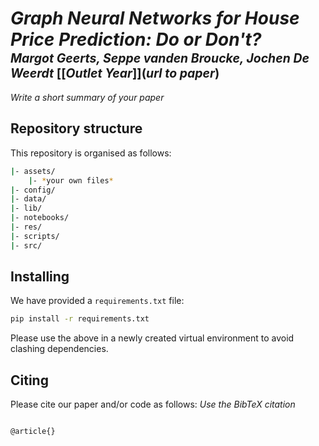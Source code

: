 # *Graph Neural Networks for House Price Prediction: Do or Don't?* </br><sub><sub>*Margot Geerts, Seppe vanden Broucke, Jochen De Weerdt* [[*Outlet Year*]](*url to paper*)</sub></sub>
*Write a short summary of your paper*

## Repository structure
This repository is organised as follows:
```bash
|- assets/
    |- *your own files*
|- config/
|- data/
|- lib/
|- notebooks/
|- res/
|- scripts/
|- src/
```

## Installing
We have provided a `requirements.txt` file:
```bash
pip install -r requirements.txt
```
Please use the above in a newly created virtual environment to avoid clashing dependencies.

## Citing
Please cite our paper and/or code as follows:
*Use the BibTeX citation*

```tex

@article{}

```